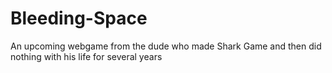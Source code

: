 # Bleeding-Space
An upcoming webgame from the dude who made Shark Game and then did nothing with his life for several years

